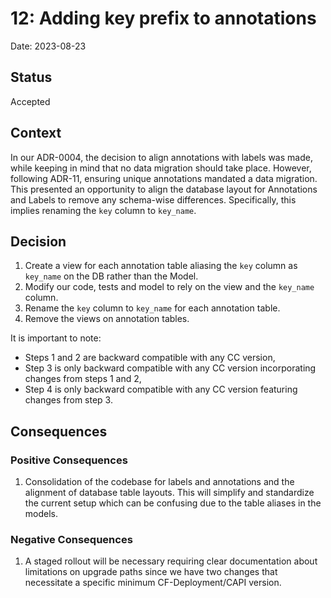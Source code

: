 12: Adding key prefix to annotations
================================

Date: 2023-08-23

Status
------

Accepted

Context
-------

In our ADR-0004, the decision to align annotations with labels was made, while keeping in mind that no data migration should take place. However, following ADR-11, ensuring unique annotations mandated a data migration. This presented an opportunity to align the database layout for Annotations and Labels to remove any schema-wise differences. Specifically, this implies renaming the `key` column to `key_name`.

Decision
--------

1. Create a view for each annotation table aliasing the `key` column as `key_name` on the DB rather than the Model.
1. Modify our code, tests and model to rely on the view and the `key_name` column.
1. Rename the `key` column to `key_name` for each annotation table.
1. Remove the views on annotation tables.

It is important to note:

- Steps 1 and 2 are backward compatible with any CC version,
- Step 3 is only backward compatible with any CC version incorporating changes from steps 1 and 2,
- Step 4 is only backward compatible with any CC version featuring changes from step 3.

Consequences
------------

### Positive Consequences

1. Consolidation of the codebase for labels and annotations and the alignment of database table layouts. This will simplify and standardize the current setup which can be confusing due to the table aliases in the models.

### Negative Consequences

1. A staged rollout will be necessary requiring clear documentation about limitations on upgrade paths since we have two changes that necessitate a specific minimum CF-Deployment/CAPI version.